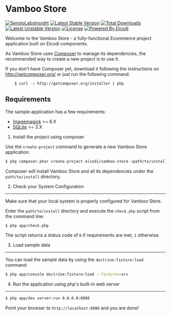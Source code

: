 Vamboo Store
============

[![SensioLabsInsight](https://insight.sensiolabs.com/projects/1940740e-9fe0-498e-8962-024b173a29c0/mini.png)](https://insight.sensiolabs.com/projects/1940740e-9fe0-498e-8962-024b173a29c0)
[![Latest Stable Version](https://poser.pugx.org/elcodi/vamboo-store/v/stable.png)](https://packagist.org/packages/elcodi/vamboo-store)
[![Total Downloads](https://poser.pugx.org/elcodi/vamboo-store/downloads.png)](https://packagist.org/packages/elcodi/vamboo-store)
[![Latest Unstable Version](https://poser.pugx.org/elcodi/vamboo-store/v/unstable.png)](https://packagist.org/packages/elcodi/vamboo-store)
[![License](https://poser.pugx.org/elcodi/elcodi/license.png)](https://packagist.org/packages/elcodi/elcodi)
[![Powered By Elcodi](http://elcodi.io/static/elcodi.badge.png)](http://github.com/elcodi)

Welcome to the Vamboo Store - a fully-functional Ecommerce project
application built on Elcodi components.

As Vamboo Store uses [Composer][2] to manage its dependencies, the recommended
way to create a new project is to use it.

If you don't have Composer yet, download it following the instructions on
http://getcomposer.org/ or just run the following command:

```bash
    $ curl -s http://getcomposer.org/installer | php
```

Requirements
------------------

The sample application has a few requirements:

* [Imagemagick](http://www.imagemagick.org/) >= 6.X
* [SQLite](http://www.sqlite.org/) >= 3.X

1) Install the project using composer

Use the `create-project` command to generate a new Vamboo Store
application:

```bash
$ php composer.phar create-project elcodi/vamboo-store <path/to/install> dev-master
```

Composer will install Vamboo Store and all its dependencies under the
`path/to/install` directory.


2) Check your System Configuration
-------------------------------------

Make sure that your local system is properly configured for Vamboo Store.

Enter the ``path/to/install`` drectory and execute the `check.php` script from the 
command line:

```bash
$ php app/check.php
```    

The script returns a status code of `0` if requirements are met, `1` otherwise.

3) Load sample data
-------------------

You can load the sample data by using the ``doctrine:fixture:load`` command:

```bash
$ php app/console doctrine:fixture:load --fixtures=src
```

4) Run the application using php's built-in web server
------------------------------------------------------

```bash
$ php app/dev server:run 0.0.0.0:8080
```

Point your browser to ``http://localhost:8080`` and you are done!


[1]:  http://symfony.com/doc/2.4/book/installation.html
[2]:  http://getcomposer.org/
